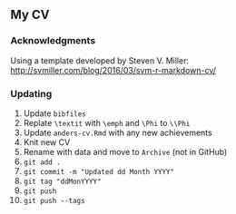## My CV

### Acknowledgments

Using a template developed by Steven V. Miller: http://svmiller.com/blog/2016/03/svm-r-markdown-cv/

### Updating

1. Update `bibfiles`
2. Replate `\textit` with `\emph` and `\Phi` to `\\Phi`
3. Update `anders-cv.Rmd` with any new achievements
4. Knit new CV
5. Rename with data and move to `Archive` (not in GitHub)
6. `git add .`
7. `git commit -m "Updated dd Month YYYY"`
8. `git tag "ddMonYYYY"`
9. `git push`
10. `git push --tags`